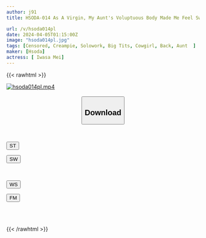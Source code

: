 ```yaml
---
author: j91
title: HSODA-014 As A Virgin, My Aunt's Voluptuous Body Made Me Feel Sweet, And I Cum Inside Her Many Times Due To Her Ripe Warmth. Princess Hikari

url: /v/hsoda014pl
date: 2024-04-05T01:15:00Z
image: "hsoda014pl.jpg"
tags: [Censored, Creampie, Solowork, Big Tits, Cowgirl, Back, Aunt	]
maker: [Hsoda]
actress: [ Iwasa Mei]
---
```



{{< rawhtml >}}

<div class="video" data-videoid="Q0yrpMrPlYt0aBA">
    <a href="javascript:;">
        <img src="/v/hsoda014pl/hsoda014pl.jpg" width="WIDTH" height="HEIGHT" alt="hsoda014pl.mp4" loading="lazy">
    </a>
</div>

<script type="text/javascript" src="https://j91.asia/asset/on-demand-st.js"></script>

<br>
  <link rel="stylesheet" href="https://j91.asia/asset/bs5.css">
  
  <center>
  <button class="btn btn-primary" type="button" data-bs-toggle="collapse" data-bs-target=".multi-collapse" aria-expanded="false" aria-controls="multiCollapseExample1 multiCollapseExample2"><h2>Download</h2></button></center>
</p>
<div class="row">
  <div class="col">
    <div class="collapse multi-collapse" id="multiCollapseExample1">
      <div class="card card-body">
	      	      <br>
<div class="buttons">  
<p><a href="https://streamtape.to/v/Q0yrpMrPlYt0aBA" target="_blank"><button class="btn-hover color-3"><i class="fa fa-download"></i> ST</button></a></p>
<p><a href="https://asnwish.com/41zlzw1u5hgd" target="_blank"><button class="btn-hover color-2"><i class="fa fa-download"></i> SW</button></a></p></div>
    </div>
  </div>
</div>
  <div class="col">
    <div class="collapse multi-collapse" id="multiCollapseExample2">
      <div class="card card-body">
	      <br>
<div class="buttons">
<p><a href="https://wolfstream.tv/zq50agssmmc3"><button class="btn-hover color-9"><i class="fa fa-download"></i> WS</button></a></p>
<p><a href="https://filemoon.sx/d/5hmyrco2sdbq"><button class="btn-hover color-8"><i class="fa fa-download"></i> FM</button></a></p></div>
<br><br>
      </div>
    </div>
  </div>
</div>

{{< /rawhtml >}}